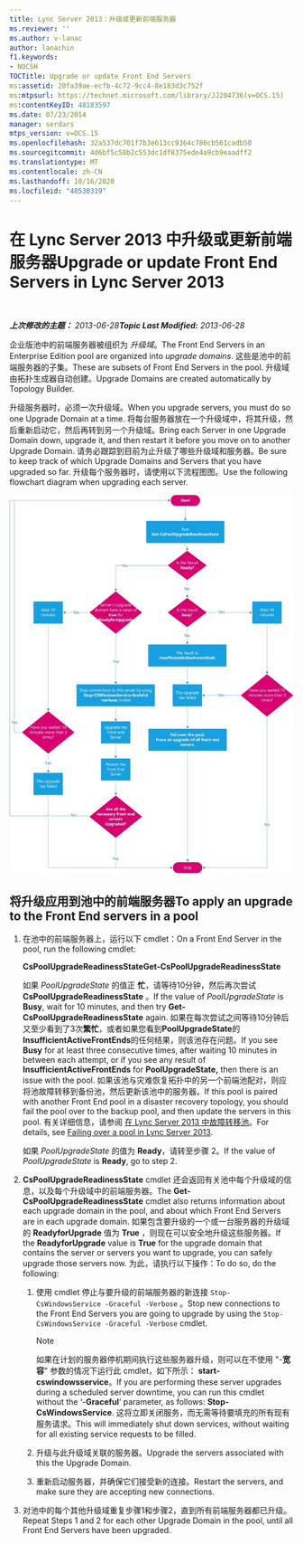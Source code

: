```yaml
---
title: Lync Server 2013：升级或更新前端服务器
ms.reviewer: ''
ms.author: v-lanac
author: lanachin
f1.keywords:
- NOCSH
TOCTitle: Upgrade or update Front End Servers
ms:assetid: 20fa39ae-ecfb-4c72-9cc4-8e183d3c752f
ms:mtpsurl: https://technet.microsoft.com/library/JJ204736(v=OCS.15)
ms:contentKeyID: 48183597
ms.date: 07/23/2014
manager: serdars
mtps_version: v=OCS.15
ms.openlocfilehash: 32a537dc701f7b3e613cc9364c786cb561cadb50
ms.sourcegitcommit: 4d6bf5c58b2c553dc1df8375ede4a9cb9eaadff2
ms.translationtype: MT
ms.contentlocale: zh-CN
ms.lasthandoff: 10/16/2020
ms.locfileid: "48530319"
---
```

# <a name="upgrade-or-update-front-end-servers-in-lync-server-2013"></a><span data-ttu-id="bd6c0-102">在 Lync Server 2013 中升级或更新前端服务器</span><span class="sxs-lookup"><span data-stu-id="bd6c0-102">Upgrade or update Front End Servers in Lync Server 2013</span></span>

<div data-xmlns="https://www.w3.org/1999/xhtml">

<div class="topic" data-xmlns="https://www.w3.org/1999/xhtml" data-msxsl="urn:schemas-microsoft-com:xslt" data-cs="https://msdn.microsoft.com/">

<div data-asp="https://msdn2.microsoft.com/asp">



</div>

<div id="mainSection">

<div id="mainBody">

<span> </span>

<span data-ttu-id="bd6c0-103">_**上次修改的主题：** 2013-06-28_</span><span class="sxs-lookup"><span data-stu-id="bd6c0-103">_**Topic Last Modified:** 2013-06-28_</span></span>

<span data-ttu-id="bd6c0-104">企业版池中的前端服务器被组织为 *升级域*。</span><span class="sxs-lookup"><span data-stu-id="bd6c0-104">The Front End Servers in an Enterprise Edition pool are organized into *upgrade domains*.</span></span> <span data-ttu-id="bd6c0-105">这些是池中的前端服务器的子集。</span><span class="sxs-lookup"><span data-stu-id="bd6c0-105">These are subsets of Front End Servers in the pool.</span></span> <span data-ttu-id="bd6c0-106">升级域由拓扑生成器自动创建。</span><span class="sxs-lookup"><span data-stu-id="bd6c0-106">Upgrade Domains are created automatically by Topology Builder.</span></span>

<span data-ttu-id="bd6c0-107">升级服务器时，必须一次升级域。</span><span class="sxs-lookup"><span data-stu-id="bd6c0-107">When you upgrade servers, you must do so one Upgrade Domain at a time.</span></span> <span data-ttu-id="bd6c0-108">将每台服务器放在一个升级域中，将其升级，然后重新启动它，然后再转到另一个升级域。</span><span class="sxs-lookup"><span data-stu-id="bd6c0-108">Bring each Server in one Upgrade Domain down, upgrade it, and then restart it before you move on to another Upgrade Domain.</span></span> <span data-ttu-id="bd6c0-109">请务必跟踪到目前为止升级了哪些升级域和服务器。</span><span class="sxs-lookup"><span data-stu-id="bd6c0-109">Be sure to keep track of which Upgrade Domains and Servers that you have upgraded so far.</span></span> <span data-ttu-id="bd6c0-110">升级每个服务器时，请使用以下流程图图。</span><span class="sxs-lookup"><span data-stu-id="bd6c0-110">Use the following flowchart diagram when upgrading each server.</span></span>

![升级或更新前端服务器](images/upgradeupdatefrontendserverslync2013.png)

<div>

## <a name="to-apply-an-upgrade-to-the-front-end-servers-in-a-pool"></a><span data-ttu-id="bd6c0-112">将升级应用到池中的前端服务器</span><span class="sxs-lookup"><span data-stu-id="bd6c0-112">To apply an upgrade to the Front End servers in a pool</span></span>

1.  <span data-ttu-id="bd6c0-113">在池中的前端服务器上，运行以下 cmdlet：</span><span class="sxs-lookup"><span data-stu-id="bd6c0-113">On a Front End Server in the pool, run the following cmdlet:</span></span>
    
    <span data-ttu-id="bd6c0-114">**CsPoolUpgradeReadinessState**</span><span class="sxs-lookup"><span data-stu-id="bd6c0-114">**Get-CsPoolUpgradeReadinessState**</span></span>
    
    <span data-ttu-id="bd6c0-115">如果 *PoolUpgradeState* 的值正 **忙**，请等待10分钟，然后再次尝试 **CsPoolUpgradeReadinessState** 。</span><span class="sxs-lookup"><span data-stu-id="bd6c0-115">If the value of *PoolUpgradeState* is **Busy**, wait for 10 minutes, and then try **Get-CsPoolUpgradeReadinessState** again.</span></span> <span data-ttu-id="bd6c0-116">如果在每次尝试之间等待10分钟后又至少看到了3次**繁忙**，或者如果您看到**PoolUpgradeState**的**InsufficientActiveFrontEnds**的任何结果，则该池存在问题。</span><span class="sxs-lookup"><span data-stu-id="bd6c0-116">If you see **Busy** for at least three consecutive times, after waiting 10 minutes in between each attempt, or if you see any result of **InsufficientActiveFrontEnds** for **PoolUpgradeState,** then there is an issue with the pool.</span></span> <span data-ttu-id="bd6c0-117">如果该池与灾难恢复拓扑中的另一个前端池配对，则应将池故障转移到备份池，然后更新该池中的服务器。</span><span class="sxs-lookup"><span data-stu-id="bd6c0-117">If this pool is paired with another Front End pool in a disaster recovery topology, you should fail the pool over to the backup pool, and then update the servers in this pool.</span></span> <span data-ttu-id="bd6c0-118">有关详细信息，请参阅 [在 Lync Server 2013 中故障转移池](lync-server-2013-failing-over-a-pool.md)。</span><span class="sxs-lookup"><span data-stu-id="bd6c0-118">For details, see [Failing over a pool in Lync Server 2013](lync-server-2013-failing-over-a-pool.md).</span></span>
    
    <span data-ttu-id="bd6c0-119">如果 *PoolUpgradeState* 的值为 **Ready**，请转至步骤 2。</span><span class="sxs-lookup"><span data-stu-id="bd6c0-119">If the value of *PoolUpgradeState* is **Ready**, go to step 2.</span></span>

2.  <span data-ttu-id="bd6c0-120">**CsPoolUpgradeReadinessState** cmdlet 还会返回有关池中每个升级域的信息，以及每个升级域中的前端服务器。</span><span class="sxs-lookup"><span data-stu-id="bd6c0-120">The **Get-CsPoolUpgradeReadinessState** cmdlet also returns information about each upgrade domain in the pool, and about which Front End Servers are in each upgrade domain.</span></span> <span data-ttu-id="bd6c0-121">如果包含要升级的一个或一台服务器的升级域的 **ReadyforUpgrade** 值为 **True** ，则现在可以安全地升级这些服务器。</span><span class="sxs-lookup"><span data-stu-id="bd6c0-121">If the **ReadyforUpgrade** value is **True** for the upgrade domain that contains the server or servers you want to upgrade, you can safely upgrade those servers now.</span></span> <span data-ttu-id="bd6c0-122">为此，请执行以下操作：</span><span class="sxs-lookup"><span data-stu-id="bd6c0-122">To do so, do the following:</span></span>
    
    1.  <span data-ttu-id="bd6c0-123">使用 cmdlet 停止与要升级的前端服务器的新连接 `Stop-CsWindowsService -Graceful -Verbose` 。</span><span class="sxs-lookup"><span data-stu-id="bd6c0-123">Stop new connections to the Front End Servers you are going to upgrade by using the `Stop-CsWindowsService -Graceful -Verbose` cmdlet.</span></span>
        
        <div>
        

        > [!NOTE]  
        > <span data-ttu-id="bd6c0-124">如果在计划的服务器停机期间执行这些服务器升级，则可以在不使用 "-<STRONG>宽容</STRONG>" 参数的情况下运行此 cmdlet，如下所示： <STRONG>start-cswindowsservice</STRONG>。</span><span class="sxs-lookup"><span data-stu-id="bd6c0-124">If you are performing these server upgrades during a scheduled server downtime, you can run this cmdlet without the ‘-<STRONG>Graceful</STRONG>‘ parameter, as follows: <STRONG>Stop-CsWindowsService</STRONG>.</span></span> <span data-ttu-id="bd6c0-125">这将立即关闭服务，而无需等待要填充的所有现有服务请求。</span><span class="sxs-lookup"><span data-stu-id="bd6c0-125">This will immediately shut down services, without waiting for all existing service requests to be filled.</span></span>

        
        </div>
    
    2.  <span data-ttu-id="bd6c0-126">升级与此升级域关联的服务器。</span><span class="sxs-lookup"><span data-stu-id="bd6c0-126">Upgrade the servers associated with this the Upgrade Domain.</span></span>
    
    3.  <span data-ttu-id="bd6c0-127">重新启动服务器，并确保它们接受新的连接。</span><span class="sxs-lookup"><span data-stu-id="bd6c0-127">Restart the servers, and make sure they are accepting new connections.</span></span>

3.  <span data-ttu-id="bd6c0-128">对池中的每个其他升级域重复步骤1和步骤2，直到所有前端服务器都已升级。</span><span class="sxs-lookup"><span data-stu-id="bd6c0-128">Repeat Steps 1 and 2 for each other Upgrade Domain in the pool, until all Front End Servers have been upgraded.</span></span>

</div>

</div>

<span> </span>

</div>

</div>

</div>

